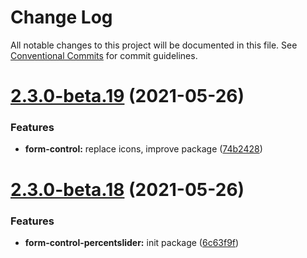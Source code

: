 # Change Log

All notable changes to this project will be documented in this file.
See [Conventional Commits](https://conventionalcommits.org) for commit guidelines.

# [2.3.0-beta.19](https://github.com/lskjs/ux/tree/master/packages/form-control-percentslider/compare/v2.3.0-beta.18...v2.3.0-beta.19) (2021-05-26)


### Features

* **form-control:** replace icons, improve package ([74b2428](https://github.com/lskjs/ux/tree/master/packages/form-control-percentslider/commit/74b2428eebd5b103ed9ed4fd93fbf3361a534d06))





# [2.3.0-beta.18](https://github.com/lskjs/ux/tree/master/packages/form-control-percentslider/compare/v2.3.0-beta.17...v2.3.0-beta.18) (2021-05-26)


### Features

* **form-control-percentslider:** init package ([6c63f9f](https://github.com/lskjs/ux/tree/master/packages/form-control-percentslider/commit/6c63f9fec53a214642a34cf11df8c480ccf88209))
